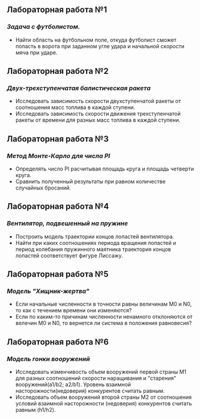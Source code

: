 ## Лабораторная работа №1

### _Задача с футболистом._

- Найти область на футбольном поле, откуда футболист сможет попасть в ворота при заданном угле удара и начальной скорости мяча при ударе.

## Лабораторная работа №2

### _Двух-трехступенчатая балистическая ракета_

- Исследовать зависимость скорости двухступенчатой ракеты от соотношения масс топлива в каждой ступени.
- Исследовать зависимость скорости движения трехступенчатой ракеты от времени для разных масс топлива в каждой ступени.

## Лабораторная работа №3

### _Метод Монте-Карло для числа PI_

- Определять число PI расчитывая площадь круга и площадь четверти круга.
- Сравнить полученный результаты при равном количестве случайных бросаний.

## Лабораторная работа №4

### _Вентилятор, подвешенный на пружине_

- Построить модель траектории концов лопастей вентилятора.
- Найти при каких соотношениях периода вращения лопастей и период колебания пружинного маятника траектория концов лопастей соответствует фигуре Лиссажу.

## Лабораторная работа №5

### _Модель "Хищник-жертва"_

- Если начальные численности в точности равны величинам M0 и N0, то как с течением времени они изменяются?
- Если по каким-то причинам численности ненамного отклоняются от велечин M0 и N0, то вернется ли система в положения равновесия?


## Лабораторная работа №6
### _Модель гонки вооружений_

- Исследовать изменчивость объем вооружений первой страны M1 для разных соотношений скорости наращивания и "старения" вооружений(a1/b2; a2/b1). Уровень взаимной насторожности(недоверия) конкурентов считать равным.
- Исследовать объем вооружений второй страны M2 от соотношения условий взаимной насторожности (недоверия) конкурентов считать равным (h1/h2). 